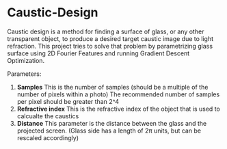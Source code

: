 # Caustic-Design

Caustic design is a method for finding a surface of glass, or any other transparent object, to produce a desired target caustic image due to light refraction. This project tries to solve that problem by parametrizing glass surface using 2D Fourier Features and running Gradient Descent Optimization. 


Parameters:
1. **Samples**
  This is the number of samples (should be a multiple of the number of pixels within a photo) The recommended number of samples per pixel should be greater than 2^4
2. **Refractive index**
   This is the refractive index of the object that is used to calcualte the caustics
3. **Distance**
  This parameter is the distance between the glass and the projected screen. (Glass side has a length of 2π units, but can be rescaled accordingly)
